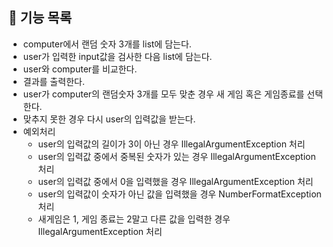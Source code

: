 ## :pencil:  기능 목록
- computer에서 랜덤 숫자 3개를 list에 담는다.
- user가 입력한 input값을 검사한 다음 list에 담는다.
- user와 computer를 비교한다.
- 결과를 출력한다.
- user가 computer의 랜덤숫자 3개를 모두 맞춘 경우 새 게임 혹은 게임종료를 선택한다.
- 맞추지 못한 경우 다시 user의 입력값을 받는다.
- 예외처리
	- user의 입력값의 길이가 3이 아닌 경우 IllegalArgumentException 처리
	- user의 입력값 중에서 중복된 숫자가 있는 경우 IllegalArgumentException 처리
	- user의 입력값 중에서 0을 입력했을 경우 IllegalArgumentException 처리
	- user의 입력값이 숫자가 아닌 값을 입력했을 경우 NumberFormatException 처리
	- 새게임은 1, 게임 종료는 2말고 다른 값을 입력한 경우 IllegalArgumentException 처리
	

